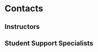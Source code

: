 # Contacts

## Instructors

<ContactCard 
  name="Adesh Shah"
  title="Professor"
  img-url="/mad9145-w20/HeadshotPlaceholder.png"
  bio="Principal Investigator in the Data Analytics Centre and Part-time Professor at Algonquin College."
  :details="[
      { label: 'email', value: 'shaha@algonquincollege.com' }, 
      { label: 'github', value: 'shah0150' }, 
      { label: 'phone', value: '(613) 727-4723 x 2970' }, 
      { label: 'office', value: 'C270' }
    ]"
/>

<ContactCard 
  name="Su Cheng Lee"
  title="Professor"
  img-url="/mad9145-w20/HeadshotPlaceholder.png"
  bio="UX and UI Instructor in the Mobile Application Design & Development Program at Algonquin College."
  :details="[
      { label: 'email', value: 'lees1@algonquincollege.com' }, 
      { label: 'github', value: 'lees1' }
    ]"
/>


## Student Support Specialists

<ContactCard 
  name="Deborah Buck"
  title="Student Success Specialist"
  img-url="/mad9145-w20/HeadshotPlaceholder.png"
  bio=""
  :details="[
      { label: 'email', value: 'buckd@algonquincollege.com' }, 
      { label: 'phone', value: '(613) 727-4723 x5503‬' }, 
      { label: 'office', value: 'N219' }
    ]"
/>

<ContactCard 
  name="Jody White"
  title="Student Success Specialist"
  img-url="/mad9145-w20/HeadshotPlaceholder.png"
  bio=""
  :details="[
      { label: 'email', value: 'whitej@algonquincollege.com' }, 
      { label: 'phone', value: '(613) 727-4723 x‬2188' }, 
      { label: 'office', value: 'T111a' }
    ]"
/>